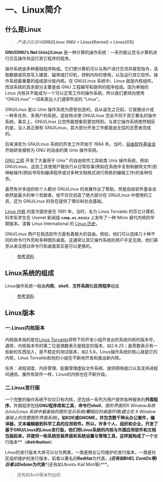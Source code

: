 # 一、Linux简介



## 什么是Linux

> *严谨点应该叫**GNU/Linux***	**GNU + Linux(Kernel) = Linux(OS)**

**GNU(GNU’s Not Unix)/Linux** 是一种计算机操作系统：一系列能让您与计算机进行交互操作并运行其它程序的程序。

操作系统由多种基础程序构成。它们使计算机可以与用户进行交流并接受指令，读取数据或将其写入硬盘、磁带或打印机，控制内存的使用，以及运行其它软件。操作系统最重要的组成部分是内核。在 GNU/Linux 系统中，Linux 就是内核组件。而该系统的其余部分主要是由 GNU 工程编写和提供的程序组成。因为单独的 Linux 内核并不能成为一个可以正常工作的操作系统，所以我们更倾向使用 “GNU/Linux” 一词来表达人们通常所说的 “Linux”。

GNU/Linux 是以 Unix 操作系统为原型创造的。自从诞生之日起，它就被设计成一种多任务、多用户的系统。这些特点使 GNU/Linux 完全不同于其它著名的操作系统。事实上，GNU/Linux 比您所能想象到更加特别。与其它操作系统绝然相反的是，没人真正拥有 GNU/Linux，其大部分开发工作都是由无偿的志愿者完成的。

后来演变为 GNU/Linux 系统的开发工作开始于 1984 年。当时，[自由软件基金会](https://www.fsf.org/) 开始研发被称为 GNU 的自由的类 Unix 操作系统。

[GNU 工程](https://www.gnu.org/) 开发了大量用于 Unix™ 的自由软件工具和类 Unix 操作系统，例如 GNU/Linux。这些工具使用户能执行从日常俗事(例如在系统中复制和删除文件)到神秘操作(例如书写和编译程序或对多种文档格式进行熟练的编辑工作)的各种任务。

虽然有许多组织和个人都对 GNU/Linux 的发展作出了帮助，但是自由软件基金会依然是最大的单个贡献者。他不仅仅创造了绝大部分在 GNU/Linux 中使用的工具，还为 GNU/Linux 的存在提供了理论和社会基础。

[Linux 内核](https://www.kernel.org/) 的首次面世是在 1991 年。当时，名为 Linus Torvalds 的芬兰计算机科学系学生在 Usenet 新闻组 **`comp.os.minix`** 上发布了一种 Minix 替代内核的早期版本。请看 Linux International 的 [Linux 历史](https://www.cs.cmu.edu/~awb/linux.history.html)。

GNU/Linux 用户在挑选软件方面有着极大的自由。例如，他们可以选择几十种不同的命令行外壳和多种图形桌面。这通常让其它操作系统的用户手足无措，他们甚至从来没想过命令行和桌面其实是可以更换的。

> [参考资料](https://www.debian.org/releases/stable/i386/ch01s02.zh-cn.html)



## Linux系统的组成

Linux操作系统一般由**内核**、**shell**、**文件系统**和**应用程序**组成

> [参考资料](https://cloud.tencent.com/developer/article/2104968)

## Linux版本

### 一.Linux内核版本

内核版本指的是在[Linus Torvalds](https://zhida.zhihu.com/search?content_id=182486693&content_type=Article&match_order=1&q=Linus+Torvalds&zhida_source=entity)领导下的开发小组开发出的系统内核的版本号，通常，内核版本号的第二位是偶数表示是稳定的版本，如2.6.25；是奇数表示有一些新的东西加入，是不稳定的测试版本，如2.5.6。Linux操作系统的核心就是它的内核，Linus Torvalds和他的小组在不断地开发和推出新内核。

任务：进程调度、内存管理、配置管理虚拟文件系统、提供网络接口以及支持进程间通信。像所有软件一样，Linux的内核也在不断升级。

### 二.Linux发行版

一个完整的操作系统不仅仅只有内核，还包括一系列为用户提供各种服务的**外围程序**。外围程序包括**GNU程序库和工具**，**命令行shell**，**图形界面的X Window系统(*Unix/Linux 系统中最基础的图形显示系统*)**和**相应的桌面环境*(建立在 X Window 基础上的完整图形界面系统)***，如KDE或GNOME，并包含数千种从办公套件，编译器，文本编辑器到科学工具的应用软件。所以，许多个人、组织和企业，开发了基于GNU/Linux的Linux发行版，他们将Linux系统的内核与外围应用软件和文档包装起来，并提供一些系统安装界面和系统设置与管理工具，这样就构成了一个**发行版本**（**distribution**）

Linux的发行版本大体可以分为两类，一类是商业公司维护的发行版本，一类是社区组织维护的发行版本，前者以著名的**RedHat**为代表，***(还有如RHEL CentOs等)***后者以**Debian**为代表***(还有如Ubuntu Kail Mint等)***。

> 还有如Arch等未列出的

